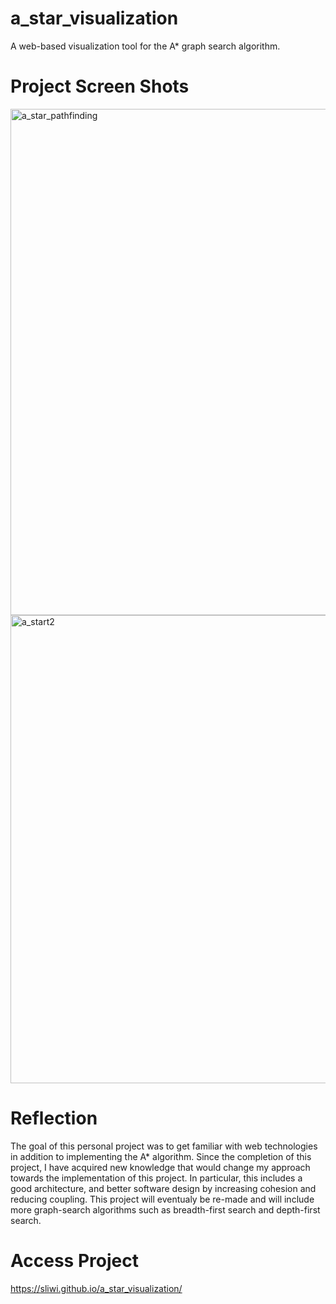 # a_star_visualization
A web-based visualization tool for the A* graph search algorithm.


# Project Screen Shots

<img width="810" alt="a_star_pathfinding" src="https://user-images.githubusercontent.com/64179309/103977768-eca9a200-5147-11eb-9197-0f4a04b3af6d.PNG">

<img width="749" alt="a_start2" src="https://user-images.githubusercontent.com/64179309/103977796-fe8b4500-5147-11eb-94d7-5ace9d84178a.PNG">

# Reflection
The goal of this personal project was to get familiar with web technologies in addition to implementing the A* algorithm.
Since the completion of this project, I have acquired new knowledge that would change my approach towards the implementation of this project.
In particular, this includes a good architecture, and better software design by increasing cohesion and reducing coupling. 
This project will eventualy be re-made and will include more graph-search algorithms such as breadth-first search and depth-first search.

# Access Project
https://sliwi.github.io/a_star_visualization/
